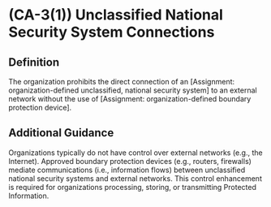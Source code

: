 
# (CA-3(1)) Unclassified National Security System Connections

## Definition

The organization prohibits the direct connection of an [Assignment: organization-defined unclassified, national security system] to an external network without the use of [Assignment: organization-defined boundary protection device].

## Additional Guidance

Organizations typically do not have control over external networks (e.g., the Internet). Approved boundary protection devices (e.g., routers, firewalls) mediate communications (i.e., information flows) between unclassified national security systems and external networks. This control enhancement is required for organizations processing, storing, or transmitting Protected Information.
